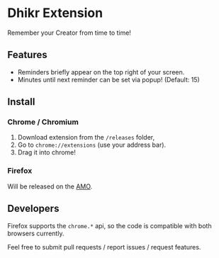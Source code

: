 # Dhikr Extension
Remember your Creator from time to time!

## Features

* Reminders briefly appear on the top right of your screen.
* Minutes until next reminder can be set via popup! (Default: 15)

## Install

### Chrome / Chromium

1. Download extension from the `/releases` folder, 
2. Go to `chrome://extensions` (use your address bar).
3. Drag it into chrome!

### Firefox

Will be released on the [AMO](addons.mozilla.org).

## Developers

Firefox supports the `chrome.*` api, so the code is compatible with both browsers currently.

Feel free to submit pull requests / report issues / request features.
